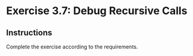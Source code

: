# Exercise 3.7: Debug Recursive Calls

## Instructions

Complete the exercise according to the requirements.

